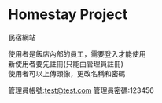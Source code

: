 # Homestay Project

民宿網站

使用者是飯店內部的員工，需要登入才能使用 <br/>
新使用者要先註冊(只能由管理員註冊) <br/>
使用者可以上傳頭像，更改名稱和密碼 <br/>

管理員帳號:test@test.com
管理員密碼:123456
